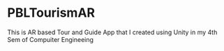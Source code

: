 # PBLTourismAR
This is AR based Tour and Guide App that I created using Unity in my 4th Sem of Compuiter Engineeing
